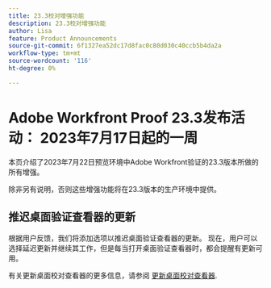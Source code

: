 ```yaml
---
title: 23.3校对增强功能
description: 23.3校对增强功能
author: Lisa
feature: Product Announcements
source-git-commit: 6f1327ea52dc17d8fac0c80d030c40ccb5b4da2a
workflow-type: tm+mt
source-wordcount: '116'
ht-degree: 0%

---
```


# Adobe Workfront Proof 23.3发布活动： 2023年7月17日起的一周

本页介绍了2023年7月22日预览环境中Adobe Workfront验证的23.3版本所做的所有增强。

除非另有说明，否则这些增强功能将在23.3版本的生产环境中提供。

## 推迟桌面验证查看器的更新

根据用户反馈，我们将添加选项以推迟桌面验证查看器的更新。 现在，用户可以选择延迟更新并继续其工作，但是每当打开桌面验证查看器时，都会提醒有更新可用。

有关更新桌面校对查看器的更多信息，请参阅 [更新桌面校对查看器](/help/quicksilver/review-and-approve-work/proofing/use-the-desktop-proofing-viewer/update-the-desktop-proofing-viewer.md).
